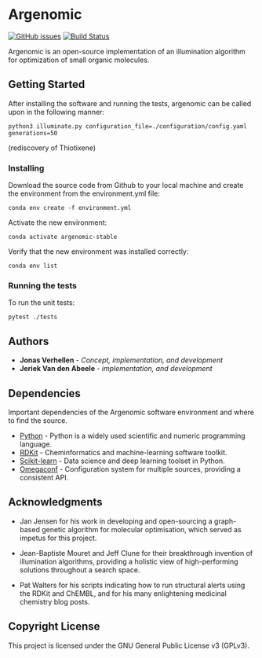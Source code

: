 
# Argenomic

[![GitHub issues](https://img.shields.io/github/issues/Jonas-Verhellen/argenomic)](https://github.com/Jonas-Verhellen/argenomic/issues)
[![Build Status](https://travis-ci.com/Jonas-Verhellen/argenomic.svg?branch=master)](https://travis-ci.com/Jonas-Verhellen/argenomic)

Argenomic is an open-source implementation of an illumination algorithm for optimization of small organic molecules.

## Getting Started

After installing the software and running the tests, argenomic can be called upon in the following manner:
```
python3 illuminate.py configuration_file=./configuration/config.yaml generations=50
```
(rediscovery of Thiotixene) 

### Installing

Download the source code from Github to your local machine and create the environment from the environment.yml file:
```
conda env create -f environment.yml
```
Activate the new environment:
```
conda activate argenomic-stable
```
Verify that the new environment was installed correctly:
```
conda env list
```

### Running the tests

To run the unit tests:

```
pytest ./tests
```

## Authors

* **Jonas Verhellen** - *Concept, implementation, and development*
* **Jeriek Van den Abeele** - *implementation, and development*

## Dependencies

Important dependencies of the Argenomic software environment and where to find the source.

* [Python](https://www.python.org/) - Python is a widely used scientific and numeric programming language.
* [RDKit](https://github.com/rdkit/rdkit) - Cheminformatics and machine-learning software toolkit.
* [Scikit-learn](https://github.com/scikit-learn/scikit-learn) - Data science and deep learning toolset in Python.
* [Omegaconf](https://github.com/omry/omegaconf) - Configuration system for multiple sources, providing a consistent API.

## Acknowledgments

* Jan Jensen for his work in developing and open-sourcing a graph-based genetic algorithm for molecular optimisation, which served as impetus for this project.

* Jean-Baptiste Mouret and Jeff Clune for their breakthrough invention of illumination algorithms, providing a holistic view of high-performing solutions throughout a search space.  

* Pat Walters for his scripts indicating how to run structural alerts using the RDKit and ChEMBL, and for his many enlightening medicinal chemistry blog posts.

## Copyright License

This project is licensed under the GNU General Public License v3 (GPLv3).
